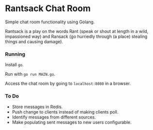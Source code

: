 # Rantsack Chat Room

Simple chat room functionality using Golang.

Rantsack is a play on the words Rant (speak or shout at length in a wild, impassioned way) and Ransack (go hurriedly through (a place) stealing things and causing damage).

### Running

Install `go`.

Run with `go run MAIN.go`.

Access the chat room by going to `localhost:8080` in a browser.

### To Do

- Store messages in Redis.
- Push change to clients instead of making clients poll.
- Identify messages from different sources.
- Make populating sent messages to new users configurable.

